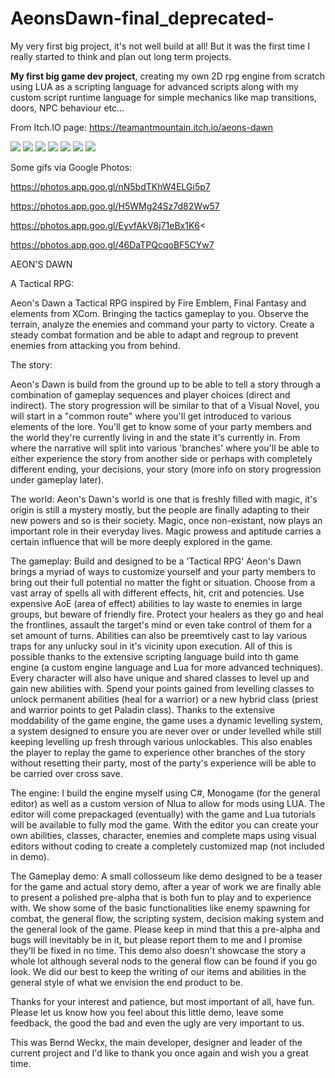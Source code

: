 # AeonsDawn-final_deprecated-
My very first big project, it's not well build at all! But it was the first time I really started to think and plan out long term projects.


**My first big game dev project**, creating my own 2D rpg engine from scratch using LUA as a scripting language for advanced scripts along with my custom script runtime language for simple mechanics like map transitions, doors, NPC behaviour etc...

From Itch.IO page:
https://teamantmountain.itch.io/aeons-dawn

![](https://img.itch.zone/aW1hZ2UvMTQ1MzI0LzY2NjIwNi5wbmc=/original/70Z%2FAB.png)
![](https://img.itch.zone/aW1hZ2UvMTQ1MzI0LzY2NjIwOC5wbmc=/original/btIPE%2B.png)
![](https://img.itch.zone/aW1hZ2UvMTQ1MzI0LzY2NjIwNy5wbmc=/original/Wber17.png)
![](https://img.itch.zone/aW1hZ2UvMTQ1MzI0LzY2NjIwOS5wbmc=/original/t6rFtw.png)
![](https://lh3.googleusercontent.com/w9w9Ui1fobIFAEKP4jB4Jcqm6GyLGTaRyH1Ftxn4710ugEfPXHDA3zHwfTu2ISEFyrU82uyiE9Wqja5hlcPBqcg1Dx2e5W4SSvrlpUk88HbkD014ZnnLst4EPbIyikyzUrnYFWvGcj05Pcc5ls98xOxDlhQEyTVCUFwK9zQmbu4Be9RBbPxGHxP0HMg_KMnBFXq3srSWI5awJjQ3v37zNr-QCSlrC-UPI0jh6DAtpn2icAolKkrBOVER2EcmgFkE6zaorlvnyq2sagQTp1ICViy3cXFv-pqDYGdbGcbq3IjFaBzANVPq_gUyJUqjj0XZPtxlAGznIL-cz_oWuDpZ2SLpw-kzRsREwpUgEFfj9Ji0qd1r_XjmYVAqY64tEQj1lmGYMPYpyv6AiV0Tzkn10sPTj6lxQzk15gBP2apopUtp-UTkh-DQa3eAcBcaZQm97itPhELcHj860JnKew5owusnOIZZjU6R1PSZ8MdPKWhiF-OM9MZv12FNto8jbgrUbh1fUAqHVbjzpv0mTL-YET8y7MtJ8so-XhW5mTlxLVKEVDuWm8IlV6dAt3MpimBxPvePHDr760zI1XbDuIyzFCgy_YijAyqCqMkZgjjUU7JU3YR55Rf0hrKZ4BPXvpfUiqv_XuG9xcl-04uR8IRYr3NzPElNF3Y=w1366-h768-no)
![](https://lh3.googleusercontent.com/0Oh93m4-UoeJ9yZC2kf36cFYe6jIIbjF0EPmkgX0vUAzNSVsCJ7QkHWX_spTkwP7NU2fRezQVFEY79Out6lkyWkJ2QG7JxSH7K1upArOue7n4EdeIrMNapw8FgftHdI0T_dWwxp__CFe3tUw50H08VeNMYbrORgkH4ejbplmuhN5bsCGzH5Hb0GWa0Cp5FIUAUos1Nxr277nGIFFJ8eSuZmj0JnC5UfybqoQB0c9qfFjAcFGzitpw9OfiR0BbqoC1hrYha6QVCpYLgGA_dlkOmvk-BMk1YDWZgU9-lrEyl4JZhsZmeVhWkwEcyNSvJKvJPzWFocijxw9NkAHScMR6gB9YsugCt8Nv35xeHC-kOJoakgYEkjmf7ZbfvfVmDsu_oBzmTA4n5XN07uoPrV24r6s5IjXcUZo_2tVU-M2kUoTBUHOOGEky7j2jH9lV1db758_AFJHCqt6O5Mju9rl5eSDPTCj1768FMdg2KxDhRNS-t8WnHw7OpoJz-U3470ku1bLYfF2lNXD2l1_oSGOiEgj2Tw_ITOMxbBYyqFOasXY8pRXw7RqnEkaAmHJqQP6fK0yFLkAfLBshIWFhGyXCfLKaMJGtBBrGIwguxEd3xSn2kYyvpTcklStdFZ6mJ6vEedI9td83nc9tzuI8KGyU6-lEHGCTdc=w1366-h768-no)
![](https://lh3.googleusercontent.com/1IZiAZMqt7YGtc51tTCccbSaFetbXIKZ7dR8zCrc3T82VN7uK0sD2xMuLs7JfAALPgSfc705boJy0due7FQNtb97cNzVhEiQhDqYwF8yfbUvyxqyT_1OfJpdv-7u_2JATf8-cas0GHCJkM2OYcBqhG3xAFyMF1qFhqnjj7gKO-ZerVwJde6fqgkzMwopjOV-umY_PkFloJ299Osq7JLnGuHRNjzT0BUEgBq7Cp_y78LaJ4-pItJlnNS7-OQjL4TtRy6CyaoP3KeJeRNin3MBqW25T2ha8nFuZMzBEHX9Nf_hb0dIH5q8pj1GabmeqT87Te1IehVV18mAQJ8rTpm3iWKKKexH18b3jhXwGFvSA0tCMmaMexhpR7PGSTKM8ZGoiWNZfynkVYq_cyQ3ASzIEIwEDOibI_6w3_nAxBCh0SH_PfP14iMqvSAlZBH3QgphTVn9EGktXz9Va7hL4jEv9zb_J-uAzGThF3ID-0afRU-tVNgV1nsLGvh5XJDGNjFb_YlxCjfR_tkcUKuiX_kEfiFoDLs5acBz0EcjfmGRFByJafB1I2vSv75bwi_FgOcfGm_3QozBYy8w18puR53XXzoFrvzK2GuRBeNSS-EMelGN5SM_cTaZoRux6hWn_UhO_OVeoMezOGFp6Vsi_6YHriOnnvEVc3c=w1732-h612-no)


Some gifs via Google Photos:

https://photos.app.goo.gl/nN5bdTKhW4ELGi5p7

https://photos.app.goo.gl/H5WMg24Sz7d82Ww57

https://photos.app.goo.gl/EyvfAkV8j71eBx1K6<

https://photos.app.goo.gl/46DaTPQcqoBF5CYw7

AEON'S DAWN

A Tactical RPG:

Aeon's Dawn a Tactical RPG inspired by Fire Emblem, Final Fantasy and  elements from XCom. Bringing the tactics gameplay to you. Observe the terrain, analyze the enemies and command your party to victory. Create a steady combat formation and be able to adapt and regroup to prevent enemies from attacking you from behind.

The story:

Aeon's Dawn is build from the ground up to be able to tell a story through a combination of gameplay sequences and player choices (direct and indirect). The story progression will be similar to that of a Visual Novel, you will start in a "common route" where you'll get introduced to various elements of the lore. You'll get to know some of your party members and the world they're currently living in and the state it's currently in. From where the narrative will split into various 'branches' where you'll be able to either experience the story from another side or perhaps with completely different ending, your decisions, your story (more info on story progression under gameplay later).

The world:
Aeon's Dawn's world is one that is freshly filled with magic, it's origin is still a mystery mostly, but the people are finally adapting to their new powers and so is their society. Magic, once non-existant, now plays an important role in their everyday lives. Magic prowess and aptitude carries a certain influence that will be more deeply explored in the game.

The gameplay:
Build and designed to be a 'Tactical RPG' Aeon's Dawn brings a myriad of ways to customize yourself and your party members to bring out their full potential no matter the fight or situation. Choose from a vast array of spells all with different effects, hit, crit and potencies. Use expensive AoE (area of effect) abilities to lay waste to enemies in large groups, but beware of friendly fire. Protect your healers as they go and heal the frontlines, assault the target's mind or even take control of them for a set amount of turns. Abilities can also be preemtively cast to lay various traps for any unlucky soul in it's vicinity upon execution. All of this is possible thanks to the extensive scripting language build into th game engine (a custom engine language and Lua for more advanced techniques).
Every character will also have unique and shared classes to level up and gain new abilities with. Spend your points gained from levelling classes to unlock permanent abilities (heal for a warrior) or a new hybrid class (priest and warrior points to get Paladin class).
Thanks to the extensive moddability of the game engine, the game uses a dynamic levelling system, a system designed to ensure you are never over or under levelled while still keeping levelling up fresh through various unlockables. This also enables the player to replay the game to experience other branches of the story without resetting their party, most of the party's experience will be able to be carried over cross save.

The engine:
I build the engine myself using C#, Monogame (for the general editor) as well as a custom version of Nlua to allow for mods using LUA. The editor will come prepackaged (eventually) with the game and Lua tutorials will be available to fully mod the game. With the editor you can create your own abilities, classes, character, enemies and complete maps using visual editors without coding to create a completely customized map (not included in demo).

The Gameplay demo:
A small collosseum like demo designed to be a teaser for the game and actual story demo, after a year of work we are finally able to present a polished pre-alpha that is both fun to play  and to experience with. We show some of the basic functionalities like enemy spawning for combat, the general flow, the scripting system, decision making system and the general look of the game. Please keep in mind that this a pre-alpha and bugs will inevitably be in it, but please report them to me and I promise they'll be fixed in no time. This demo also doesn't showcase the story a whole lot although several nods to the general flow can be found if you go look. We did our best to keep the writing of our items and abilities in the general style of what we envision the end product to be.

Thanks for your interest and patience, but most important of all, have fun. Please let us know how you feel about this little demo, leave some feedback, the good the bad and even the ugly are very important to us.

This was Bernd Weckx, the main developer, designer and leader of the current project and I'd like to thank you once again and wish you a great time.
